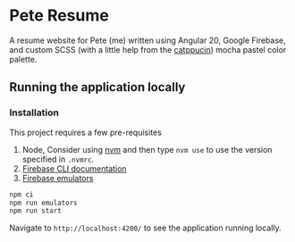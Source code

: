 # Pete Resume

A resume website for Pete (me) written using Angular 20, Google Firebase, and custom SCSS (with a little help from the [catppucin](https://github.com/catppuccin)) mocha pastel color palette.

## Running the application locally

### Installation

This project requires a few pre-requisites

1. Node, Consider using [nvm](https://github.com/nvm-sh/nvm?tab=readme-ov-file#installing-and-updating) and then type `nvm use` to use the version specified in `.nvmrc`.
2. [Firebase CLI documentation](https://firebase.google.com/docs/cli#install-cli-mac-linux)
3. [Firebase emulators](https://firebase.google.com/docs/emulator-suite/install_and_configure)

```bash
npm ci
npm run emulators
npm run start
```

Navigate to `http://localhost:4200/` to see the application running locally.
